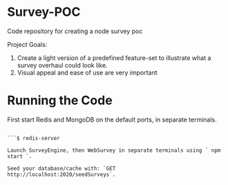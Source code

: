 # Survey-POC
Code repository for creating a node survey poc

Project Goals:
1. Create a light version of a predefined feature-set to illustrate what a survey overhaul could look like.
2. Visual appeal and ease of use are very important

# Running the Code
First start Redis and MongoDB on the default ports, in separate terminals.

```$ mongod

```$ redis-server

Launch SurveyEngine, then WebSurvey in separate terminals using ` npm start `.

Seed your database/cache with: `GET http://localhost:2020/seedSurveys`.